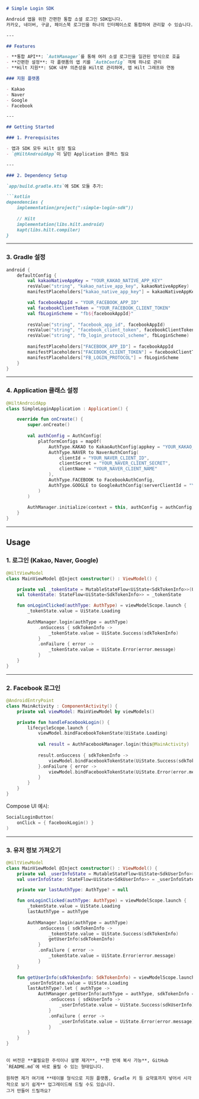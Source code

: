 ````markdown
# Simple Login SDK

Android 앱을 위한 간편한 통합 소셜 로그인 SDK입니다.  
카카오, 네이버, 구글, 페이스북 로그인을 하나의 인터페이스로 통합하여 관리할 수 있습니다.

---

## Features

- **통합 API**: `AuthManager`를 통해 여러 소셜 로그인을 일관된 방식으로 호출  
- **간편한 설정**: 각 플랫폼의 앱 키를 `AuthConfig` 객체 하나로 관리  
- **Hilt 지원**: SDK 내부 의존성을 Hilt로 관리하며, 앱 Hilt 그래프와 연동

### 지원 플랫폼

- Kakao  
- Naver  
- Google  
- Facebook  

---

## Getting Started

### 1. Prerequisites

- 앱과 SDK 모두 Hilt 설정 필요  
- `@HiltAndroidApp`이 달린 Application 클래스 필요

---

### 2. Dependency Setup

`app/build.gradle.kts`에 SDK 모듈 추가:

```kotlin
dependencies {
    implementation(project(":simple-login-sdk"))
    
    // Hilt
    implementation(libs.hilt.android)
    kapt(libs.hilt.compiler)
}
````

---

### 3. Gradle 설정

```kotlin
android {
    defaultConfig {
        val kakaoNativeAppKey = "YOUR_KAKAO_NATIVE_APP_KEY"
        resValue("string", "kakao_native_app_key", kakaoNativeAppKey)
        manifestPlaceholders["kakao_native_app_key"] = kakaoNativeAppKey

        val facebookAppId = "YOUR_FACEBOOK_APP_ID"
        val facebookClientToken = "YOUR_FACEBOOK_CLIENT_TOKEN"
        val fbLoginScheme = "fb${facebookAppId}"
        
        resValue("string", "facebook_app_id", facebookAppId)
        resValue("string", "facebook_client_token", facebookClientToken)
        resValue("string", "fb_login_protocol_scheme", fbLoginScheme)
        
        manifestPlaceholders["FACEBOOK_APP_ID"] = facebookAppId
        manifestPlaceholders["FACEBOOK_CLIENT_TOKEN"] = facebookClientToken
        manifestPlaceholders["FB_LOGIN_PROTOCOL"] = fbLoginScheme
    }
}
```

---

### 4. Application 클래스 설정

```kotlin
@HiltAndroidApp
class SimpleLoginApplication : Application() {

    override fun onCreate() {
        super.onCreate()
        
        val authConfig = AuthConfig(
            platformConfigs = mapOf(
                AuthType.KAKAO to KakaoAuthConfig(appkey = "YOUR_KAKAO_NATIVE_APP_KEY"),
                AuthType.NAVER to NaverAuthConfig(
                    clientId = "YOUR_NAVER_CLIENT_ID",
                    clientSecret = "YOUR_NAVER_CLIENT_SECRET",
                    clientName = "YOUR_NAVER_CLIENT_NAME"
                ),
                AuthType.FACEBOOK to FacebookAuthConfig,
                AuthType.GOOGLE to GoogleAuthConfig(serverClientId = "YOUR_GOOGLE_SERVER_CLIENT_ID")
            )
        )
        
        AuthManager.initialize(context = this, authConfig = authConfig)
    }
}
```

---

## Usage

### 1. 로그인 (Kakao, Naver, Google)

```kotlin
@HiltViewModel
class MainViewModel @Inject constructor() : ViewModel() {

    private val _tokenState = MutableStateFlow<UiState<SdkTokenInfo>>(UiState.Loading)
    val tokenState: StateFlow<UiState<SdkTokenInfo>> = _tokenState

    fun onLoginClicked(authType: AuthType) = viewModelScope.launch {
        _tokenState.value = UiState.Loading
        
        AuthManager.login(authType = authType)
            .onSuccess { sdkTokenInfo ->
                _tokenState.value = UiState.Success(sdkTokenInfo)
            }
            .onFailure { error ->
                _tokenState.value = UiState.Error(error.message)
            }
    }
}
```

---

### 2. Facebook 로그인

```kotlin
@AndroidEntryPoint
class MainActivity : ComponentActivity() {
    private val viewModel: MainViewModel by viewModels()

    private fun handleFacebookLogin() {
        lifecycleScope.launch {
            viewModel.bindFacebookTokenState(UiState.Loading)
            
            val result = AuthFacebookManager.login(this@MainActivity)
            
            result.onSuccess { sdkTokenInfo ->
                viewModel.bindFacebookTokenState(UiState.Success(sdkTokenInfo))
            }.onFailure { error ->
                viewModel.bindFacebookTokenState(UiState.Error(error.message))
            }
        }
    }
}
```

Compose UI 예시:

```kotlin
SocialLoginButton(
    onClick = { facebookLogin() }
)
```

---

### 3. 유저 정보 가져오기

```kotlin
@HiltViewModel
class MainViewModel @Inject constructor() : ViewModel() {
    private val _userInfoState = MutableStateFlow<UiState<SdkUserInfo>>(UiState.Loading)
    val userInfoState: StateFlow<UiState<SdkUserInfo>> = _userInfoState

    private var lastAuthType: AuthType? = null

    fun onLoginClicked(authType: AuthType) = viewModelScope.launch {
        _tokenState.value = UiState.Loading
        lastAuthType = authType
        
        AuthManager.login(authType = authType)
            .onSuccess { sdkTokenInfo ->
                _tokenState.value = UiState.Success(sdkTokenInfo)
                getUserInfo(sdkTokenInfo)
            }
            .onFailure { error ->
                _tokenState.value = UiState.Error(error.message)
            }
    }

    fun getUserInfo(sdkTokenInfo: SdkTokenInfo) = viewModelScope.launch {
        _userInfoState.value = UiState.Loading
        lastAuthType?.let { authType ->
            AuthManager.getUserInfo(authType = authType, sdkTokenInfo = sdkTokenInfo)
                .onSuccess { sdkUserInfo ->
                    _userInfoState.value = UiState.Success(sdkUserInfo)
                }
                .onFailure { error ->
                    _userInfoState.value = UiState.Error(error.message)
                }
        }
    }
}
```

```

이 버전은 **불필요한 주석이나 설명 제거**, **한 번에 복사 가능**, GitHub `README.md`에 바로 올릴 수 있는 형태입니다.  

원하면 제가 여기에 **테이블 형식으로 지원 플랫폼, Gradle 키 등 요약표까지 넣어서 시각적으로 보기 쉽게** 업그레이드해 드릴 수도 있습니다.  
그거 만들어 드릴까요?
```
